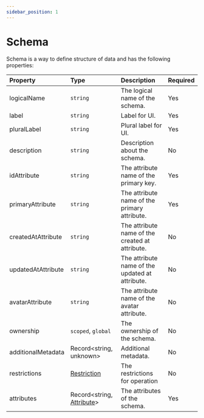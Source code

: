 ```yaml
---
sidebar_position: 1
---
```


# Schema

Schema is a way to define structure of data and has the following properties:

| Property | Type | Description | Required |
| :--- | :--- | :--- | :--- |
| logicalName | `string` | The logical name of the schema. | Yes |
| label | `string` | Label for UI. | Yes |
| pluralLabel | `string` | Plural label for UI. | Yes |
| description |  `string` | Description about the schema. | No |
| idAttribute | `string` | The attribute name of the primary key. | Yes |
| primaryAttribute | `string` | The attribute name of the primary attribute. | Yes |
| createdAtAttribute | `string` | The attribute name of the created at attribute. | No |
| updatedAtAttribute | `string` | The attribute name of the updated at attribute. | No |
| avatarAttribute | `string` | The attribute name of the avatar attribute. | No |
| ownership | `scoped`, `global` | The ownership of the schema. | No |
| additionalMetadata | Record&lt;string, unknown&gt; | Additional metadata. | No |
| restrictions | [Restriction](#restriction) | The restrictions for operation | No |
| attributes | Record&lt;string, [Attribute](attributes)&gt; | The attributes of the schema. | Yes |
